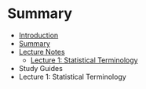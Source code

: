 # Summary

* [Introduction](README.md)
* [Summary](SUMMARY.md)
* [Lecture Notes](Lecture_Notes/Lecture_Notes.md)
   * [Lecture 1: Statistical Terminology](Lecture_Notes/lecture_1_statistical_terminology.md)
* Study Guides
* Lecture 1: Statistical Terminology


